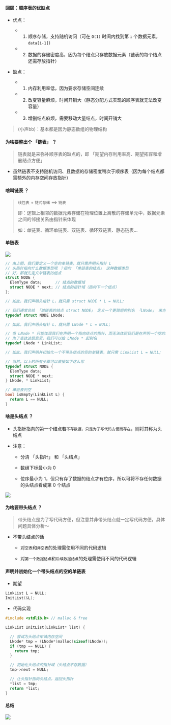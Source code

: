 #### 回顾：顺序表的优缺点

- 优点：

  - 1. 顺序存储，支持随机访问（可在 `O(1)` 时间内找到第 `i` 个数据元素，`data[i-1]`）

  - 2. 数据的存储密度高，因为每个结点只存放数据元素（链表的每个结点还需存放指针）

- 缺点：

  - 1. 内存利用率低，因为要求存储空间连续

  - 2. 改变容量麻烦，时间开销大（静态分配方式实现的顺序表就无法改变容量）

  - 3. 增删结点麻烦，需要移动大量结点，时间开销大

> (小声bb)：基本都是因为静态数组的物理结构

#### 为啥要整出个 「链表」 ？

> 链表就是来弥补顺序表的缺点的，即 「期望内存利用率高、期望拓容和增删结点方便」

- 虽然链表不支持随机访问、且数据的存储密度稍次于顺序表（因为每个结点都需额外的内存空间存放指针）

#### 啥叫链表 ？

> `线性表` + `链式存储` ==> `链表`
>
> 即：逻辑上相邻的数据元素存储在物理位置上离散的存储单元中，数据元素之间的邻接关系由指针来体现
>
> 如：单链表、循环单链表、双链表、循环双链表、静态链表...

#### 单链表

<img src="https://gitee.com/pj-l/imgs-1/raw/master/screenShot/image-20210930105246839.png"></img>

```c
// 由上图，我们要定义一个空的单链表，就只需声明头指针 L
// 头指针指向什么数据类型呢 ？指向 「单链表的结点」 这种数据类型
// 好，那就先定义单链表的结点
struct NODE {
  ElemType data;      // 结点的数据域
  struct NODE * next; // 结点的指针域（指向下一个结点）
};

// 如此，我们声明头指针 L，就只需 struct NODE * L = NULL;
```
```c
// 我们通常会给 「单链表的结点 struct NODE」 定义一个更简短的别名 「LNode」 来方便我们的使用
typedef struct NODE LNode;

// 如此，我们声明头指针 L，就只需 LNode * L = NULL;
```
```c
// 但 LNode * 只能体现我们在声明一个指向结点的指针，而无法体现我们是在声明一个空的单链表
// 为了表达这层意思，我们可以给 LNode * 起别名
typedef LNode * LinkList;

// 如此，我们声明并初始化一个不带头结点的空的单链表，就只需 LinkList L = NULL;
```

```c
// 当然，以上的所有步骤可以直接如下这么写
typedef struct NODE {
  ElemType data;
  struct NODE * next;
} LNode, * LinkList;
```
```c
// 单链表判空
bool isEmpty(LinkList L) {
  return L == NULL;
}
```

#### 啥是头结点 ？

- 头指针指向的第一个结点若`不存数据，只是为了写代码方便而存在`，则将其称为头结点

- 注意：

  - 分清 「头指针」 和 「头结点」

  - 数组下标最小为 0

  - 位序最小为 1，但只有存了数据的结点才有位序，所以可将不存任何数据的头结点看成第 0 个结点

<img src="https://gitee.com/pj-l/imgs-1/raw/master/screenShot/image-20211007232904622.png"></img>

#### 为啥要带头结点 ？

> 带头结点是为了写代码方便，但注意并非带头结点就一定写代码方便，具体问题具体分析～

- 不带头结点的话

  - 对`空表`和`非空表`的处理需使用不同的代码逻辑

  - 对`第一个数据结点`和`后续数据结点`的处理需使用不同的代码逻辑

#### 声明并初始化一个带头结点的空的单链表

- 期望

```c
LinkList L = NULL;
InitList(&L);
```

- 代码实现

```c
#include <stdlib.h> // malloc & free

LinkList InitList(LinkList* list) {

  // 尝试为头结点申请内存空间
  LNode* tmp = (LNode*)malloc(sizeof(LNode));
  if (tmp == NULL) {
    return tmp;
  }

  // 初始化头结点的指针域（头结点不存数据）
  tmp->next = NULL;

  // 让头指针指向头结点，返回头指针
  *list = tmp;
  return *list;
}
```

#### 总结

<img src="https://gitee.com/pj-l/imgs-1/raw/master/screenShot/image-20210926202558035.png"></img>
